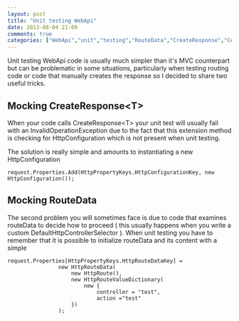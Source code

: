 ```yaml
---
layout: post
title: "Unit testing WebApi"
date: 2013-08-04 21:09
comments: true
categories: ["WebApi","unit","testing","RouteData","CreateResponse","C#"]
---
```


Unit testing WebApi code is usually much simpler than it's MVC counterpart but can be problematic in some situations, particularly when testing routing code or code that manually creates the response so I decided to share two useful tricks.


## Mocking CreateResponse<T\> ##
When your code calls CreateResponse<T\> your unit test will usually fail with an InvalidOperationException due to the fact that this extension method is checking for HttpConfiguration which is not present when unit testing.

The solution is really simple and amounts to instantiating a new HttpConfiguration

    request.Properties.Add(HttpPropertyKeys.HttpConfigurationKey, new HttpConfiguration());

## Mocking RouteData ##
The second problem you will sometimes face is due to code that examines routeData to decide how to proceed ( this usually happens when you write a custom DefaultHttpControllerSelector ). When unit testing you have to remember that it is possible to initialize routeData and its content with a simple

	request.Properties[HttpPropertyKeys.HttpRouteDataKey] =
                    new HttpRouteData(
						new HttpRoute(), 
						new HttpRouteValueDictionary( 
							new { 
								controller = "test", 
								action ="test" 
						})
					);
